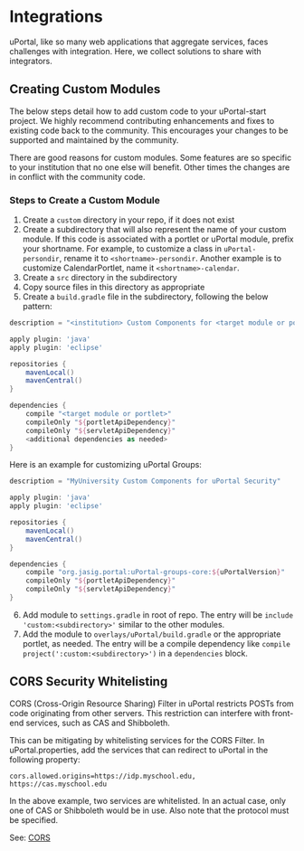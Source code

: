 # Integrations

uPortal, like so many web applications that aggregate services,
faces challenges with integration. Here, we collect solutions
to share with integrators.

## Creating Custom Modules

The below steps detail how to add custom code to your uPortal-start
project. We highly recommend contributing enhancements and fixes
to existing code back to the community. This encourages your changes
to be supported and maintained by the community.

There are good reasons for custom modules. Some features are so
specific to your institution that no one else will benefit. Other 
times the changes are in conflict with the community code.

### Steps to Create a Custom Module

1. Create a `custom` directory in your repo, if it does not exist
2. Create a subdirectory that will also represent the name of your
custom module. If this code is associated with a portlet or uPortal
module, prefix your shortname. For example, to customize a class in
`uPortal-persondir`, rename it to `<shortname>-persondir`. Another
example is to customize CalendarPortlet, name it `<shortname>-calendar`.
3. Create a `src` directory in the subdirectory
4. Copy source files in this directory as appropriate
5. Create a `build.gradle` file in the subdirectory, following the
below pattern:

```gradle
description = "<institution> Custom Components for <target module or portlet>"

apply plugin: 'java'
apply plugin: 'eclipse'

repositories {
    mavenLocal()
    mavenCentral()
}

dependencies {
    compile "<target module or portlet>"
    compileOnly "${portletApiDependency}"
    compileOnly "${servletApiDependency}"
    <additional dependencies as needed>
}
```

Here is an example for customizing uPortal Groups:

```gradle
description = "MyUniversity Custom Components for uPortal Security"

apply plugin: 'java'
apply plugin: 'eclipse'

repositories {
    mavenLocal()
    mavenCentral()
}

dependencies {
    compile "org.jasig.portal:uPortal-groups-core:${uPortalVersion}"
    compileOnly "${portletApiDependency}"
    compileOnly "${servletApiDependency}"
}
```
6. Add module to `settings.gradle` in root of repo. The entry will
be `include 'custom:<subdirectory>'` similar to the other modules.
7. Add the module to `overlays/uPortal/build.gradle` or the appropriate
portlet, as needed. The entry will be a compile dependency like 
`compile project(':custom:<subdirectory>')` in a `dependencies` block.

## CORS Security Whitelisting

CORS (Cross-Origin Resource Sharing) Filter in uPortal restricts
POSTs from code originating from other servers. This restriction
can interfere with front-end services, such as CAS and Shibboleth.

This can be mitigating by whitelisting services for the CORS Filter.
In uPortal.properties, add the services that can redirect to uPortal
in the following property:

```properties
cors.allowed.origins=https://idp.myschool.edu, https://cas.myschool.edu
```

In the above example, two services are whitelisted. In an actual case,
only one of CAS or Shibboleth would be in use. Also note that the protocol
must be specified.

See: [CORS](https://developer.mozilla.org/en-US/docs/Web/HTTP/CORS)
